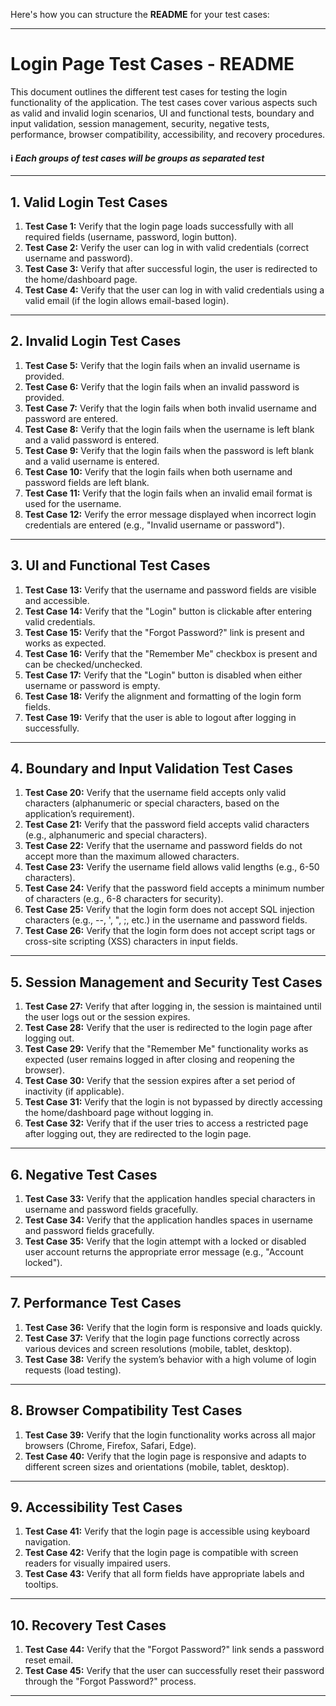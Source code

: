 Here's how you can structure the **README** for your test cases:

---

# **Login Page Test Cases - README**

This document outlines the different test cases for testing the login functionality of the application. The test cases cover various aspects such as valid and invalid login scenarios, UI and functional tests, boundary and input validation, session management, security, negative tests, performance, browser compatibility, accessibility, and recovery procedures.

#### ℹ️<i> Each groups of test cases will be groups as separated test  </i>

---

## **1. Valid Login Test Cases**
1. **Test Case 1:** Verify that the login page loads successfully with all required fields (username, password, login button).
2. **Test Case 2:** Verify the user can log in with valid credentials (correct username and password).
3. **Test Case 3:** Verify that after successful login, the user is redirected to the home/dashboard page.
4. **Test Case 4:** Verify that the user can log in with valid credentials using a valid email (if the login allows email-based login).

---

## **2. Invalid Login Test Cases**
1. **Test Case 5:** Verify that the login fails when an invalid username is provided.
2. **Test Case 6:** Verify that the login fails when an invalid password is provided.
3. **Test Case 7:** Verify that the login fails when both invalid username and password are entered.
4. **Test Case 8:** Verify that the login fails when the username is left blank and a valid password is entered.
5. **Test Case 9:** Verify that the login fails when the password is left blank and a valid username is entered.
6. **Test Case 10:** Verify that the login fails when both username and password fields are left blank.
7. **Test Case 11:** Verify that the login fails when an invalid email format is used for the username.
8. **Test Case 12:** Verify the error message displayed when incorrect login credentials are entered (e.g., "Invalid username or password").

---

## **3. UI and Functional Test Cases**
1. **Test Case 13:** Verify that the username and password fields are visible and accessible.
2. **Test Case 14:** Verify that the "Login" button is clickable after entering valid credentials.
3. **Test Case 15:** Verify that the "Forgot Password?" link is present and works as expected.
4. **Test Case 16:** Verify that the "Remember Me" checkbox is present and can be checked/unchecked.
5. **Test Case 17:** Verify that the "Login" button is disabled when either username or password is empty.
6. **Test Case 18:** Verify the alignment and formatting of the login form fields.
7. **Test Case 19:** Verify that the user is able to logout after logging in successfully.

---

## **4. Boundary and Input Validation Test Cases**
1. **Test Case 20:** Verify that the username field accepts only valid characters (alphanumeric or special characters, based on the application’s requirement).
2. **Test Case 21:** Verify that the password field accepts valid characters (e.g., alphanumeric and special characters).
3. **Test Case 22:** Verify that the username and password fields do not accept more than the maximum allowed characters.
4. **Test Case 23:** Verify the username field allows valid lengths (e.g., 6-50 characters).
5. **Test Case 24:** Verify that the password field accepts a minimum number of characters (e.g., 6-8 characters for security).
6. **Test Case 25:** Verify that the login form does not accept SQL injection characters (e.g., --, ', ", ;, etc.) in the username and password fields.
7. **Test Case 26:** Verify that the login form does not accept script tags or cross-site scripting (XSS) characters in input fields.

---

## **5. Session Management and Security Test Cases**
1. **Test Case 27:** Verify that after logging in, the session is maintained until the user logs out or the session expires.
2. **Test Case 28:** Verify that the user is redirected to the login page after logging out.
3. **Test Case 29:** Verify that the "Remember Me" functionality works as expected (user remains logged in after closing and reopening the browser).
4. **Test Case 30:** Verify that the session expires after a set period of inactivity (if applicable).
5. **Test Case 31:** Verify that the login is not bypassed by directly accessing the home/dashboard page without logging in.
6. **Test Case 32:** Verify that if the user tries to access a restricted page after logging out, they are redirected to the login page.

---

## **6. Negative Test Cases**
1. **Test Case 33:** Verify that the application handles special characters in username and password fields gracefully.
2. **Test Case 34:** Verify that the application handles spaces in username and password fields gracefully.
3. **Test Case 35:** Verify that the login attempt with a locked or disabled user account returns the appropriate error message (e.g., "Account locked").

---

## **7. Performance Test Cases**
1. **Test Case 36:** Verify that the login form is responsive and loads quickly.
2. **Test Case 37:** Verify that the login page functions correctly across various devices and screen resolutions (mobile, tablet, desktop).
3. **Test Case 38:** Verify the system’s behavior with a high volume of login requests (load testing).

---

## **8. Browser Compatibility Test Cases**
1. **Test Case 39:** Verify that the login functionality works across all major browsers (Chrome, Firefox, Safari, Edge).
2. **Test Case 40:** Verify that the login page is responsive and adapts to different screen sizes and orientations (mobile, tablet, desktop).

---

## **9. Accessibility Test Cases**
1. **Test Case 41:** Verify that the login page is accessible using keyboard navigation.
2. **Test Case 42:** Verify that the login page is compatible with screen readers for visually impaired users.
3. **Test Case 43:** Verify that all form fields have appropriate labels and tooltips.

---

## **10. Recovery Test Cases**
1. **Test Case 44:** Verify that the "Forgot Password?" link sends a password reset email.
2. **Test Case 45:** Verify that the user can successfully reset their password through the "Forgot Password?" process.

---


